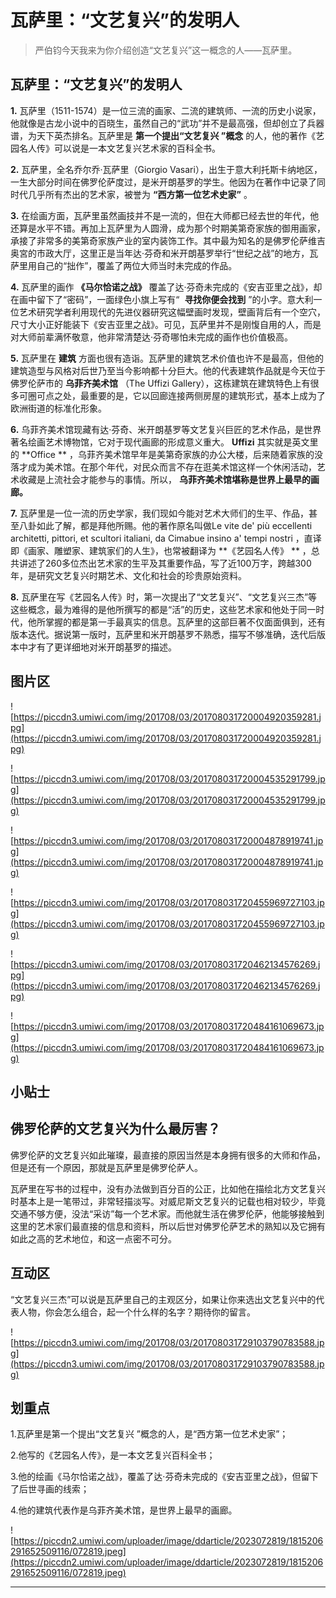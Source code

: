 # 瓦萨里：“文艺复兴”的发明人

> 严伯钧今天我来为你介绍创造“文艺复兴”这一概念的人——瓦萨里。

## 瓦萨里：“文艺复兴”的发明人

 **1.** 瓦萨里（1511-1574）是一位三流的画家、二流的建筑师、一流的历史小说家，他就像是古龙小说中的百晓生，虽然自己的“武功”并不是最高强，但却创立了兵器谱，为天下英杰排名。瓦萨里是 **第一个提出“文艺复兴 ”概念** 的人，他的著作《艺园名人传》可以说是一本文艺复兴艺术家的百科全书。

 **2.** 瓦萨里，全名乔尔乔·瓦萨里（Giorgio Vasari），出生于意大利托斯卡纳地区，一生大部分时间在佛罗伦萨度过，是米开朗基罗的学生。他因为在著作中记录了同时代几乎所有杰出的艺术家，被誉为 **“西方第一位艺术史家”** 。

 **3.** 在绘画方面，瓦萨里虽然画技并不是一流的，但在大师都已经去世的年代，他还算是水平不错。再加上瓦萨里为人圆滑，成为那个时期美第奇家族的御用画家，承接了非常多的美第奇家族产业的室内装饰工作。其中最为知名的是佛罗伦萨维吉奥宮的市政大厅，这里正是当年达·芬奇和米开朗基罗举行“世纪之战”的地方，瓦萨里用自己的“拙作”，覆盖了两位大师当时未完成的作品。

 **4.** 瓦萨里的画作 **《马尔恰诺之战》** 覆盖了达·芬奇未完成的《安吉亚里之战》，却在画中留下了“密码”，一面绿色小旗上写有“  **寻找你便会找到** ”的小字。意大利一位艺术研究学者利用现代的先进仪器研究这幅壁画时发现，壁画背后有一个空穴，尺寸大小正好能装下《安吉亚里之战》。可见，瓦萨里并不是刚愎自用的人，而是对大师前辈满怀敬意，他非常清楚达·芬奇哪怕未完成的画作也价值极高。

 **5.** 瓦萨里在 **建筑** 方面也很有造诣。瓦萨里的建筑艺术价值也许不是最高，但他的建筑造型与风格对后世乃至当今影响都十分巨大。他的代表建筑作品就是今天位于佛罗伦萨市的 **乌菲齐美术馆** （The Uffizi Gallery），这栋建筑在建筑特色上有很多可圈可点之处，最重要的是，它以回廊连接两侧房屋的建筑形式，基本上成为了欧洲街道的标准化形象。

 **6.** 乌菲齐美术馆现藏有达·芬奇、米开朗基罗等文艺复兴巨匠的艺术作品，是世界著名绘画艺术博物馆，它对于现代画廊的形成意义重大。 **Uffizi** 其实就是英文里的 **Office ** ，乌菲齐美术馆早年是美第奇家族的办公大楼，后来随着家族的没落才成为美术馆。在那个年代，对民众而言不存在逛美术馆这样一个休闲活动，艺术收藏是上流社会才能参与的事情。所以， **乌菲齐美术馆堪称是世界上最早的画廊。**

 **7.** 瓦萨里是一位一流的历史学家，我们现如今能对艺术大师们的生平、作品，甚至八卦如此了解，都是拜他所赐。他的著作原名叫做Le vite de' più eccellenti architetti, pittori, et scultori italiani, da Cimabue insino a' tempi nostri ，直译即《画家、雕塑家、建筑家们的人生》，也常被翻译为 **《艺园名人传》 ** ，总共讲述了260多位杰出艺术家的生平及其重要作品，写了近100万字，跨越300年，是研究文艺复兴时期艺术、文化和社会的珍贵原始资料。

 **8.** 瓦萨里在写《艺园名人传》时，第一次提出了“文艺复兴”、“文艺复兴三杰”等这些概念，最为难得的是他所撰写的都是“活”的历史，这些艺术家和他处于同一时代，他所掌握的都是第一手最真实的信息。瓦萨里的这部巨著不仅面面俱到，还有版本迭代。据说第一版时，瓦萨里和米开朗基罗不熟悉，描写不够准确，迭代后版本中才有了更详细地对米开朗基罗的描述。

## 图片区

![https://piccdn3.umiwi.com/img/201708/03/201708031720004920359281.jpg](https://piccdn3.umiwi.com/img/201708/03/201708031720004920359281.jpg)

![https://piccdn3.umiwi.com/img/201708/03/201708031720004535291799.jpg](https://piccdn3.umiwi.com/img/201708/03/201708031720004535291799.jpg)

![https://piccdn3.umiwi.com/img/201708/03/201708031720004878919741.jpg](https://piccdn3.umiwi.com/img/201708/03/201708031720004878919741.jpg)

![https://piccdn3.umiwi.com/img/201708/03/201708031720455969727103.jpg](https://piccdn3.umiwi.com/img/201708/03/201708031720455969727103.jpg)

![https://piccdn3.umiwi.com/img/201708/03/201708031720462134576269.jpg](https://piccdn3.umiwi.com/img/201708/03/201708031720462134576269.jpg)

![https://piccdn3.umiwi.com/img/201708/03/201708031720484161069673.jpg](https://piccdn3.umiwi.com/img/201708/03/201708031720484161069673.jpg)

## 小贴士

## 佛罗伦萨的文艺复兴为什么最厉害？

佛罗伦萨的文艺复兴如此璀璨，最直接的原因当然是本身拥有很多的大师和作品，但是还有一个原因，那就是瓦萨里是佛罗伦萨人。

瓦萨里在写书的过程中，没有办法做到百分百的公正，比如他在描绘北方文艺复兴时基本上是一笔带过，非常轻描淡写。对威尼斯文艺复兴的记载也相对较少，毕竟交通不够方便，没法“采访”每一个艺术家。而他就生活在佛罗伦萨，他能够接触到这里的艺术家们最直接的信息和资料，所以后世对佛罗伦萨艺术的熟知以及它拥有如此之高的艺术地位，和这一点密不可分。

## 互动区

“文艺复兴三杰”可以说是瓦萨里自己的主观区分，如果让你来选出文艺复兴中的代表人物，你会怎么组合，起一个什么样的名字？期待你的留言。

![https://piccdn3.umiwi.com/img/201708/03/201708031729103790783588.jpg](https://piccdn3.umiwi.com/img/201708/03/201708031729103790783588.jpg)

## 划重点

1.瓦萨里是第一个提出“文艺复兴 ”概念的人，是“西方第一位艺术史家”；

2.他写的《艺园名人传》，是一本文艺复兴百科全书；

3.他的绘画《马尔恰诺之战》，覆盖了达·芬奇未完成的《安吉亚里之战》，但留下了后世寻画的线索；

4.他的建筑代表作是乌菲齐美术馆，是世界上最早的画廊。

![https://piccdn2.umiwi.com/uploader/image/ddarticle/2023072819/1815206291652509116/072819.jpeg](https://piccdn2.umiwi.com/uploader/image/ddarticle/2023072819/1815206291652509116/072819.jpeg)

---

